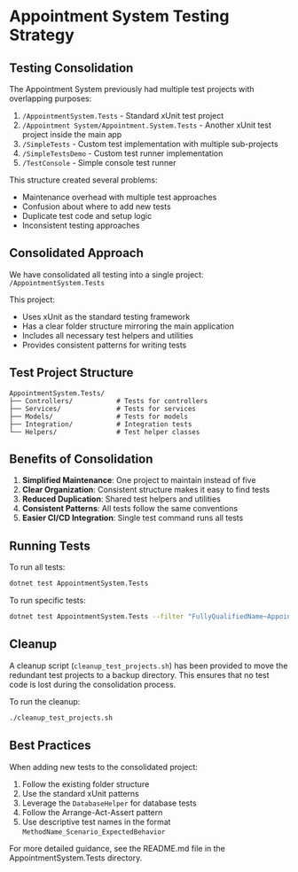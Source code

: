 # Appointment System Testing Strategy

## Testing Consolidation

The Appointment System previously had multiple test projects with overlapping purposes:

1. `/AppointmentSystem.Tests` - Standard xUnit test project
2. `/Appointment System/Appointment.System.Tests` - Another xUnit test project inside the main app
3. `/SimpleTests` - Custom test implementation with multiple sub-projects
4. `/SimpleTestsDemo` - Custom test runner implementation
5. `/TestConsole` - Simple console test runner

This structure created several problems:
- Maintenance overhead with multiple test approaches
- Confusion about where to add new tests
- Duplicate test code and setup logic
- Inconsistent testing approaches

## Consolidated Approach

We have consolidated all testing into a single project: `/AppointmentSystem.Tests`

This project:
- Uses xUnit as the standard testing framework
- Has a clear folder structure mirroring the main application
- Includes all necessary test helpers and utilities
- Provides consistent patterns for writing tests

## Test Project Structure

```
AppointmentSystem.Tests/
├── Controllers/           # Tests for controllers
├── Services/              # Tests for services
├── Models/                # Tests for models
├── Integration/           # Integration tests
└── Helpers/               # Test helper classes
```

## Benefits of Consolidation

1. **Simplified Maintenance**: One project to maintain instead of five
2. **Clear Organization**: Consistent structure makes it easy to find tests
3. **Reduced Duplication**: Shared test helpers and utilities
4. **Consistent Patterns**: All tests follow the same conventions
5. **Easier CI/CD Integration**: Single test command runs all tests

## Running Tests

To run all tests:

```bash
dotnet test AppointmentSystem.Tests
```

To run specific tests:

```bash
dotnet test AppointmentSystem.Tests --filter "FullyQualifiedName~AppointmentControllerTests"
```

## Cleanup

A cleanup script (`cleanup_test_projects.sh`) has been provided to move the redundant test projects to a backup directory. This ensures that no test code is lost during the consolidation process.

To run the cleanup:

```bash
./cleanup_test_projects.sh
```

## Best Practices

When adding new tests to the consolidated project:

1. Follow the existing folder structure
2. Use the standard xUnit patterns
3. Leverage the `DatabaseHelper` for database tests
4. Follow the Arrange-Act-Assert pattern
5. Use descriptive test names in the format `MethodName_Scenario_ExpectedBehavior`

For more detailed guidance, see the README.md file in the AppointmentSystem.Tests directory. 
